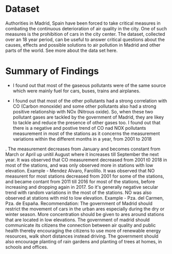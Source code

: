 # Dataset

Authorities in Madrid, Spain have been forced to take critical measures in combating the continuous deterioration of air quality in the city. One of such measures is the prohibition of cars in the city center. The dataset, collected over an 18 year period, can be useful to answer critical questions about the causes, effects and possible solutions to air pollution in Madrid and other parts of the world. See more about the data set here.
 
# Summary of Findings

 - I found out that most of the gaseous pollutants were of the same source which were mainly fuel for cars, buses, trains and airplanes.
 
 - I found out that most of the other pollutants had a strong correlation with CO (Carbon monoxide) and some other pollutants also had a strong positive relationship with NOx (Nitrous oxide). 	So, when these two pollutant gases are tackled by the government of Madrid, they are likey to tackle and reduce the presence of other gases too.
I found out that there is a negative and postive trend of CO nad NOX pollutants measurement in most of the stations as it concerns the measurement variations within the different months in a year, from 2001 to 2018
 
. The measurement decreases from January and becomes constant from March or April up unitil August where it increases till September the next year.
It was observed that CO measurement decreased from 2001 t0 2018 in most of the stations, and was only observed more in stations with low elevation. Example - Mendez Alvaro, Farolillo.
It was observed that NO measurent for most stations decreased from 2001 for some of the stations, and became contant from 2011 till 2016 for most of the stations, before increasing and dropping again in 2017.
So it's generally negative secular trend with random variations in the most of the stations.
NO was also observed at stations with mid to low elevation. Example - Pza. del Carmen, Pza. de España.
Recommendation:
The government of Madrid should restrict the movement of cars in the urban ares especially during the dry or winter season.
More concentration should be given to ares around stations that are located in low elevations.
The government of madrid should communicate its citizens the connection between air quality and public health thereby encouraging the citizens to use more of renewable energy resources, walk short distances instead driving.
The government should also encourage planting of rain gardens and planting of trees at homes, in schools and offices.
